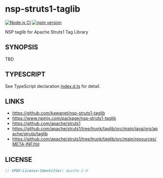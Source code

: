 # nsp-struts1-taglib

[![Node.js CI](https://github.com/kawanet/nsp-struts1-taglib/workflows/Node.js%20CI/badge.svg?branch=main)](https://github.com/kawanet/nsp-struts1-taglib/actions/)
[![npm version](https://img.shields.io/npm/v/nsp-struts1-taglib)](https://www.npmjs.com/package/nsp-struts1-taglib)

NSP taglib for Apache Struts1 Tag Library

## SYNOPSIS

TBD

## TYPESCRIPT

See TypeScript declaration [index.d.ts](https://github.com/kawanet/nsp-struts1-taglib/blob/main/index.d.ts) for detail.

## LINKS

- https://github.com/kawanet/nsp-struts1-taglib
- https://www.npmjs.com/package/nsp-struts1-taglib
- https://github.com/apache/struts1
- https://github.com/apache/struts1/tree/trunk/taglib/src/main/java/org/apache/struts/taglib
- https://github.com/apache/struts1/tree/trunk/taglib/src/main/resources/META-INF/tld

## LICENSE

```js
// SPDX-License-Identifier: Apache-2.0
```
